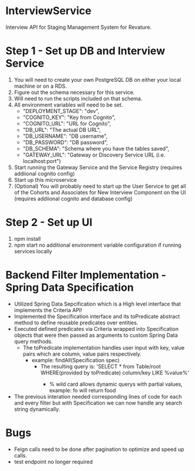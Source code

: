 # InterviewService
Interview API for Staging Management System for Revature.


# Step 1 - Set up DB and Interview Service
1. You will need to create your own PostgreSQL DB on either your local machine or on a RDS. 
2. Figure out the schema necessary for this service. 
3. Will need to run the scripts included on that schema. 
4. All environment variables will need to be set. 
    * "DEPLOYMENT_STAGE": "dev",
    * "COGNITO_KEY": "Key from Cognito",
    * "COGNITO_URL": "URL for Cognito",
    * "DB_URL": "The actual DB URL",
    * "DB_USERNAME": "DB username",
    * "DB_PASSWORD": "DB password",
    * "DB_SCHEMA": "Schema where you have the tables saved", 
    * "GATEWAY_URL": "Gateway or Discovery Service URL (i.e. localhost:port")
5. Start running the Gateway Service and the Service Registry (requires addiional cognito config)
6. Start up this microservice
7. (Optional) You will probably need to start up the User Service to get all of the Cohorts and Associates for New Interview Component on the UI (requires addiional cognito and database config)

# Step 2 - Set up UI
1. npm install
2. npm start
  no additional environment variable configuration if running services locally
  
# Backend Filter Implementation - Spring Data Specification
* Utilized Spring Data Sepcification which is a High level interface that implements the Criteria API!
* Implemented the Specification interface and its toPredicate abstract method to define reusable predicates over entities.
* Executed defined predicates via Criteria wrapped into Specification objects that were then passed as arguments to custom Spring Data query methods.
   * The toPredicate implementation handles user input with key, value pairs which are column, value pairs respectively.
      * example: findAll(Specification spec)
         * The resulting query is: 'SELECT * from Table/root<EntityType> WHERE(provided by toPredicate) column/key LIKE %value%'
            * % wild card allows dynamic querys with partial values, example: fo will return food
* The previous interation needed corresponding lines of code for each and every filter but with Specification we can now handle any search string dynamically.

# Bugs
* Feign calls need to be done after pagination to optimize and speed up calls. 
* test endpoint no longer required
